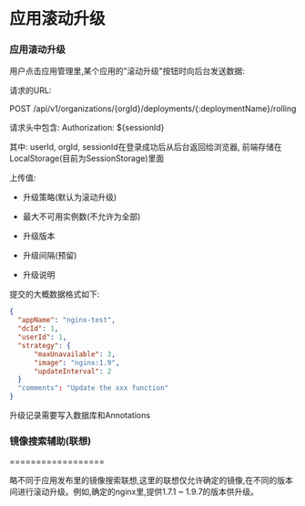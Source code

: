 应用滚动升级
============


### 应用滚动升级

用户点击应用管理里,某个应用的"滚动升级"按钮时向后台发送数据:

请求的URL:

POST /api/v1/organizations/{orgId}/deployments/{:deploymentName}/rolling

请求头中包含: Authorization: ${sessionId}

其中: userId, orgId, sessionId在登录成功后从后台返回给浏览器, 前端存储在LocalStorage(目前为SessionStorage)里面

上传值:

* 升级策略(默认为滚动升级) 

* 最大不可用实例数(不允许为全部)

* 升级版本

* 升级间隔(预留) 

* 升级说明

提交的大概数据格式如下:

```json
{
  "appName": "nginx-test",
  "dcId": 1,
  "userId": 1,
  "strategy": {
      "maxUnavailable": 3,
      "image": "nginx:1.9",
      "updateInterval": 2
  }
  "comments": "Update the xxx function"
}
```

升级记录需要写入数据库和Annotations

### 镜像搜索辅助(联想)
==================

略不同于应用发布里的镜像搜索联想,这里的联想仅允许确定的镜像,在不同的版本间进行滚动升级。例如,确定的nginx里,提供1.7.1 ~ 1.9.7的版本供升级。
